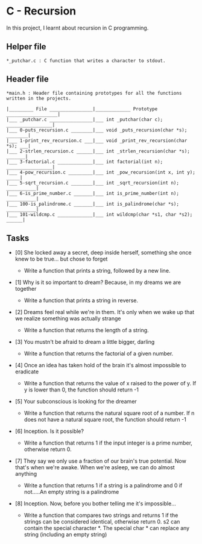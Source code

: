 # C - Recursion
In this project, I learnt about recursion in C programming.

## Helper file
	*_putchar.c : C function that writes a character to stdout.

## Header file
	*main.h : Header file containing prototypes for all the functions written in the projects.

	|_________ File ________________|_____________ Prototype ___________________|
	|___ _putchar.c ________________|___ int _putchar(char c); _________________|
	|___ 0-puts_recursion.c ________|___ void _puts_recursion(char *s); ________|
	|___ 1-print_rev_recursion.c ___|___ void _print_rev_recursion(char *s); ___|
	|___ 2-strlen_recursion.c ______|___ int _strlen_recursion(char *s); _______|
	|___ 3-factorial.c _____________|___ int factorial(int n); _________________|
	|___ 4-pow_recursion.c _________|___ int _pow_recursion(int x, int y); _____|
	|___ 5-sqrt_recursion.c ________|___ int _sqrt_recursion(int n); ___________|
	|___ 6-is_prime_number.c _______|___ int is_prime_number(int n); ___________|
	|___ 100-is_palindrome.c _______|___ int is_palindrome(char *s); ___________|
	|___ 101-wildcmp.c _____________|___ int wildcmp(char *s1, char *s2); ______|

## Tasks
- [0] She locked away a secret, deep inside herself, something she once knew to be true... but chose to forget
	* Write a function that prints a string, followed by a new line.

- [1] Why is it so important to dream? Because, in my dreams we are together
	* Write a function that prints a string in reverse.

- [2] Dreams feel real while we're in them. It's only when we wake up that we realize something was actually strange
	* Write a function that returns the length of a string.

- [3] You mustn't be afraid to dream a little bigger, darling
	* Write a function that returns the factorial of a given number.

- [4] Once an idea has taken hold of the brain it's almost impossible to eradicate
	* Write a function that returns the value of x raised to the power of y.
		If y is lower than 0, the function should return -1

- [5] Your subconscious is looking for the dreamer
	* Write a function that returns the natural square root of a number.
		If n does not have a natural square root, the function should return -1

- [6] Inception. Is it possible?
	* Write a function that returns 1 if the input integer is a prime number, otherwise return 0.

- [7] They say we only use a fraction of our brain's true potential. Now that's when we're awake. When we're asleep, we can do almost anything
	* Write a function that returns 1 if a string is a palindrome and 0 if not.....An empty string is a palindrome

- [8]  Inception. Now, before you bother telling me it's impossible...
	* Write a function that compares two strings and returns 1 if the strings can be considered identical, otherwise return 0.
		s2 can contain the special character *.
		The special char * can replace any string (including an empty string)
